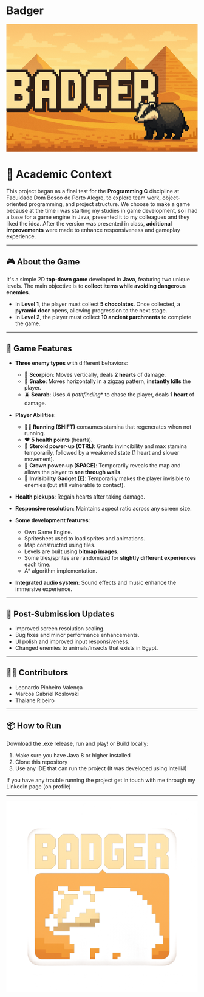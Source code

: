 # Badger
![Badger banner](https://github.com/lpvlnc/badger/blob/main/res/images/main_menu_background.png)

# 🏫 Academic Context

 This project began as a final test for the **Programming C** discipline at Faculdade Dom Bosco de Porto Alegre, to explore team work, object-oriented programming, and project structure.
 We choose to make a game because at the time i was starting my studies in game development, so i had a base for a game engine in Java, presented it to my colleagues and they liked the idea.
 After the version was presented in class, **additional improvements** were made to enhance responsiveness and gameplay experience.

---

## 🎮 About the Game

 It's a simple 2D **top-down game** developed in **Java**, featuring two unique levels. The main objective is to **collect items while avoiding dangerous enemies**.

  - In **Level 1**, the player must collect **5 chocolates**. Once collected, a **pyramid door** opens, allowing progression to the next stage.
  - In **Level 2**, the player must collect **10 ancient parchments** to complete the game.

---

## 🧠 Game Features

- **Three enemy types** with different behaviors:
  - 🦂 **Scorpion**: Moves vertically, deals **2 hearts** of damage.
  - 🐍 **Snake**: Moves horizontally in a zigzag pattern, **instantly kills** the player.
  - 🪲 **Scarab**: Uses **A* pathfinding** to chase the player, deals **1 heart** of damage.

- **Player Abilities**:
  - 🏃‍♂️ **Running (SHIFT)** consumes stamina that regenerates when not running.
  - ❤️ **5 health points** (hearts).
  - 🧪 **Steroid power-up (CTRL)**: Grants invincibility and max stamina temporarily, followed by a weakened state (1 heart and slower movement).
  - 👑 **Crown power-up (SPACE)**: Temporarily reveals the map and allows the player to **see through walls**.
  - 📱 **Invisibility Gadget (E)**: Temporarily makes the player invisible to enemies (but still vulnerable to contact).

- **Health pickups**: Regain hearts after taking damage.
- **Responsive resolution**: Maintains aspect ratio across any screen size.
- **Some development features**:
  - Own Game Engine.
  - Spritesheet used to load sprites and animations.
  - Map constructed using tiles.
  - Levels are built using **bitmap images**.
  - Some tiles/sprites are randomized for **slightly different experiences** each time.
  - A* algorithm implementation.
- **Integrated audio system**: Sound effects and music enhance the immersive experience.

---

## 🔄 Post-Submission Updates
  - Improved screen resolution scaling.
  - Bug fixes and minor performance enhancements.
  - UI polish and improved input responsiveness.
  - Changed enemies to animals/insects that exists in Egypt.

---

## 👨‍💻 Contributors
  - Leonardo Pinheiro Valença
  - Marcos Gabriel Koslovski
  - Thaiane Ribeiro

---

## 📦 How to Run

Download the .exe release, run and play!
or
Build locally:
 1. Make sure you have Java 8 or higher installed
 2. Clone this repository
 3. Use any IDE that can run the project (It was developed using IntelliJ)

If you have any trouble running the project get in touch with me through my LinkedIn page (on profile)

---

![Badger logo](https://github.com/lpvlnc/badger/blob/main/res/images/icon-big.png)
